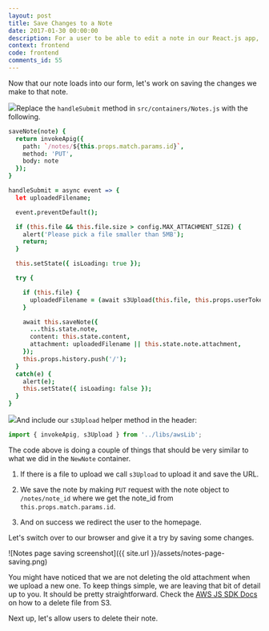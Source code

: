 ```yaml
---
layout: post
title: Save Changes to a Note
date: 2017-01-30 00:00:00
description: For a user to be able to edit a note in our React.js app, we need to make a PUT request to our severless backend API. We also need to allow them to upload files directly to S3 and add that as an attachment to the note.
context: frontend
code: frontend
comments_id: 55
---
```


Now that our note loads into our form, let's work on saving the changes we make to that note.

<img class="code-marker" src="{{ site.url }}/assets/s.png" />Replace the `handleSubmit` method in `src/containers/Notes.js` with the following.

``` coffee
saveNote(note) {
  return invokeApig({
    path: `/notes/${this.props.match.params.id}`,
    method: 'PUT',
    body: note
  });
}

handleSubmit = async event => {
  let uploadedFilename;

  event.preventDefault();

  if (this.file && this.file.size > config.MAX_ATTACHMENT_SIZE) {
    alert('Please pick a file smaller than 5MB');
    return;
  }

  this.setState({ isLoading: true });

  try {

    if (this.file) {
      uploadedFilename = (await s3Upload(this.file, this.props.userToken)).Location;
    }

    await this.saveNote({
      ...this.state.note,
      content: this.state.content,
      attachment: uploadedFilename || this.state.note.attachment,
    });
    this.props.history.push('/');
  }
  catch(e) {
    alert(e);
    this.setState({ isLoading: false });
  }
}
```

<img class="code-marker" src="{{ site.url }}/assets/s.png" />And include our `s3Upload` helper method in the header:

``` javascript
import { invokeApig, s3Upload } from '../libs/awsLib';
```

The code above is doing a couple of things that should be very similar to what we did in the `NewNote` container.

1. If there is a file to upload we call `s3Upload` to upload it and save the URL.

2. We save the note by making `PUT` request with the note object to `/notes/note_id` where we get the note_id from `this.props.match.params.id`.

3. And on success we redirect the user to the homepage.

Let's switch over to our browser and give it a try by saving some changes.

![Notes page saving screenshot]({{ site.url }}/assets/notes-page-saving.png)

You might have noticed that we are not deleting the old attachment when we upload a new one. To keep things simple, we are leaving that bit of detail up to you. It should be pretty straightforward. Check the [AWS JS SDK Docs](http://docs.aws.amazon.com/AWSJavaScriptSDK/latest/AWS/S3.html#deleteObject-property) on how to a delete file from S3.

Next up, let's allow users to delete their note.
